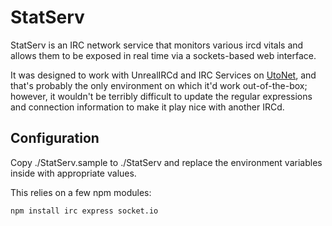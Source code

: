 StatServ
========
StatServ is an IRC network service that monitors various ircd vitals
and allows them to be exposed in real time via a sockets-based web interface.

It was designed to work with UnrealIRCd and IRC Services on [UtoNet](http://www.utonet.org),
and that's probably the only environment on which it'd work out-of-the-box;
however, it wouldn't be terribly difficult to update the regular expressions and connection
information to make it play nice with another IRCd.

Configuration
-------------
Copy ./StatServ.sample to ./StatServ
and replace the environment variables inside with appropriate values.

This relies on a few npm modules:

    npm install irc express socket.io